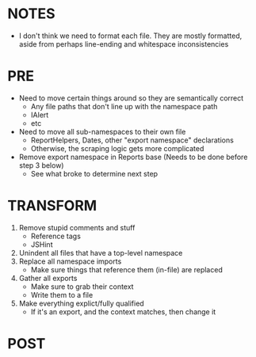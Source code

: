 # NOTES

- I don't think we need to format each file. They are mostly formatted, aside
  from perhaps line-ending and whitespace inconsistencies

# PRE

- Need to move certain things around so they are semantically correct
    - Any file paths that don't line up with the namespace path
    - IAlert
    - etc
- Need to move all sub-namespaces to their own file
    - ReportHelpers, Dates, other "export namespace" declarations
    - Otherwise, the scraping logic gets more complicated
- Remove export namespace in Reports base (Needs to be done before step 3
  below)
    - See what broke to determine next step

# TRANSFORM

1. Remove stupid comments and stuff
    - Reference tags
    - JSHint
2. Unindent all files that have a top-level namespace
3. Replace all namespace imports
    - Make sure things that reference them (in-file) are replaced 
4. Gather all exports
    - Make sure to grab their context
    - Write them to a file
5. Make everything explict/fully qualified
    - If it's an export, and the context matches, then change it

# POST
